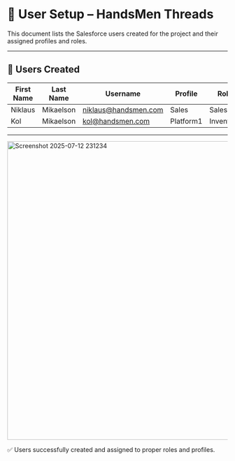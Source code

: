 # 👥 User Setup – HandsMen Threads

This document lists the Salesforce users created for the project and their assigned profiles and roles.

---

## 👤 Users Created

| First Name | Last Name | Username                   | Profile   | Role      |
|------------|-----------|----------------------------|-----------|-----------|
| Niklaus    | Mikaelson | niklaus@handsmen.com       | Sales     | Sales     |
| Kol        | Mikaelson | kol@handsmen.com           | Platform1 | Inventory |

---
<img width="1880" height="684" alt="Screenshot 2025-07-12 231234" src="https://github.com/user-attachments/assets/ce475fc2-c4d9-417b-a609-e3947488fc05" />


✅ Users successfully created and assigned to proper roles and profiles.
